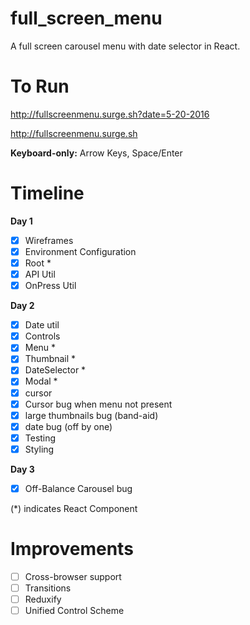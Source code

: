# full_screen_menu

A full screen carousel menu with date selector in React.

# To Run

http://fullscreenmenu.surge.sh?date=5-20-2016

http://fullscreenmenu.surge.sh

**Keyboard-only:** Arrow Keys, Space/Enter

# Timeline

**Day 1**
- [x] Wireframes
- [x] Environment Configuration
- [x] Root *
- [x] API Util
- [x] OnPress Util

**Day 2**
- [x] Date util
- [x] Controls
- [x] Menu *
- [x] Thumbnail *
- [x] DateSelector *
- [x] Modal *
- [x] cursor
- [x] Cursor bug when menu not present
- [x] large thumbnails bug (band-aid)
- [x] date bug (off by one)
- [x] Testing
- [x] Styling

**Day 3**
- [x] Off-Balance Carousel bug

(*) indicates React Component

# Improvements
- [ ] Cross-browser support
- [ ] Transitions
- [ ] Reduxify
- [ ] Unified Control Scheme
